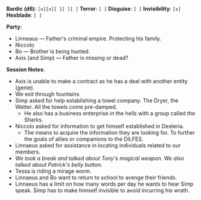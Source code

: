 **Bardic (d6)**: `[x][x][ ][ ][ ]`
**Terror**: `[ ]`
**Disguise**: `[ ]`
**Invisibility**: `[x]`
**Hexblade**: `[ ]`

**Party**:
- Linneaus — Father's criminal empire. Protecting his family.
- Niccolo
- Bo — Brother is being hunted.
- Axis (and Simp) — Father is missing or dead?

**Session Notes**:
- Axis is unable to make a contract as he has a deal with another entity (genie).
- We exit through fountains
- Simp asked for help establishing a towel company. The Dryer, the Wetter. All the towels come pre-damped.
	- He also has a business enterprise in the hells with a group called the Sharks.
- Niccolo asked for information to get himself established in Desteria.
	- The means to acquire the information they are looking for. To further the goals of allies or companions to the DILFES.
- Linnaeus asked for assistance in locating individuals related to our members.
- *We took a break and talked about Tony's magical weapon. We also talked about Patrick's belly button.*
- Tessa is riding a mirage worm.
- Linnaeus and Bo want to return to school to avenge their friends.
- Linnaeus has a limit on how many words per day he wants to hear Simp speak. Simp has to make himself invisible to avoid incurring his wrath.